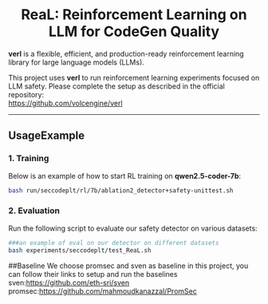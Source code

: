<h1 style="text-align: center;">ReaL: Reinforcement Learning on LLM for CodeGen Quality</h1>

**verl** is a flexible, efficient, and production-ready reinforcement learning library for large language models (LLMs).

This project uses **verl** to run reinforcement learning experiments focused on LLM safety. Please complete the setup as described in the official repository:  
https://github.com/volcengine/verl

---

## UsageExample

### 1. Training

Below is an example of how to start RL training on **qwen2.5-coder-7b**:

```bash
bash run/seccodeplt/rl/7b/ablation2_detector+safety-unittest.sh
```
### 2. Evaluation

Run the following script to evaluate our safety detector on various datasets:
```bash
###an example of eval on our detector on different datasets
bash experiments/seccodeplt/test_ReaL.sh
```
##Baseline
We choose promsec and sven as baseline in this project, you can follow their links to setup and run the baselines
sven:https://github.com/eth-sri/sven
promsec:https://github.com/mahmoudkanazzal/PromSec
